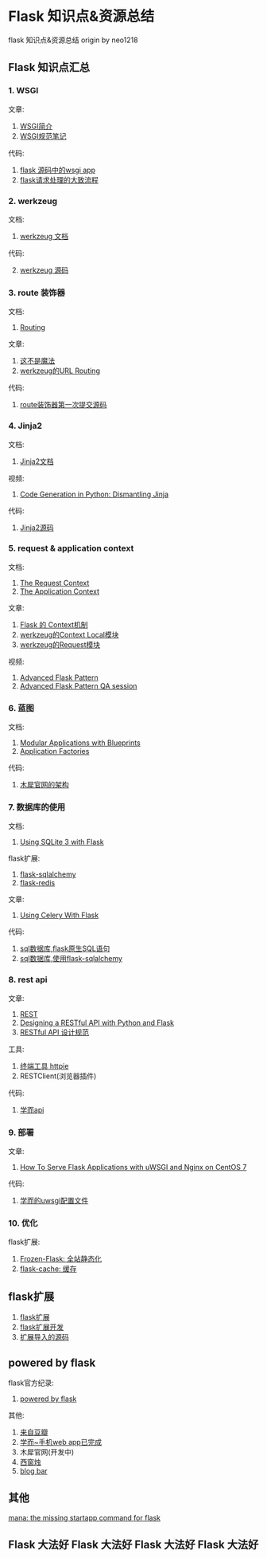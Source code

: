 Flask 知识点&资源总结
===
flask 知识点&资源总结 origin by neo1218

## Flask 知识点汇总
### 1. WSGI
文章:

1. [WSGI简介](http://segmentfault.com/a/1190000003069785)
2. [WSGI规范笔记](http://segmentfault.com/a/1190000002717571)

代码:

1. [flask 源码中的wsgi app](https://github.com/mitsuhiko/flask/blob/master/flask%2Fapp.py#L1937)
2. [flask请求处理的大致流程](http://www.15yan.com/story/9nDkrRCYJcE/)
### 2. werkzeug
文档:

1. [werkzeug 文档](http://werkzeug.pocoo.org/)

代码:

2. [werkzeug 源码](https://github.com/mitsuhiko/werkzeug)

### 3. route 装饰器
文档:

1. [Routing](http://flask.pocoo.org/docs/0.10/quickstart/#routing)

文章:

1. [这不是魔法](http://python.jobbole.com/80956/)
2. [werkzeug的URL Routing](http://werkzeug.pocoo.org/docs/0.11/routing/)

代码:

1. [route装饰器第一次提交源码](https://github.com/mitsuhiko/flask/commit/33850c0ebd23ae615e6823993d441f46d80b1ff0#diff-ddeb74475c4912b6cc688dfc962b4b1cR226)

### 4. Jinja2
文档:

1. [Jinja2文档](http://jinja.pocoo.org/)

视频:

1. [Code Generation in Python: Dismantling Jinja](https://www.youtube.com/watch?v=-NPuhYWzi-c)

代码:

1. [Jinja2源码](https://github.com/mitsuhiko/jinja2)

### 5. request & application context
文档:

1. [The Request Context](http://flask.pocoo.org/docs/0.10/reqcontext/)
2. [The Application Context](http://flask.pocoo.org/docs/0.10/appcontext/#the-application-context)

文章:

1. [Flask 的 Context机制](https://blog.tonyseek.com/post/the-context-mechanism-of-flask/)
2. [werkzeug的Context Local模块](http://werkzeug.pocoo.org/docs/0.11/local/)
3. [werkzeug的Request模块](http://werkzeug.pocoo.org/docs/0.11/wrappers/)

视频:

1. [Advanced Flask Pattern](https://www.youtube.com/watch?v=KOvgfbBFZxk)
2. [Advanced Flask Pattern QA session](https://www.youtube.com/watch?v=XAARbHEjZUQ)

### 6. 蓝图
文档:

1. [Modular Applications with Blueprints](http://flask.pocoo.org/docs/0.10/blueprints/#my-first-blueprint)
2. [Application Factories](http://flask.pocoo.org/docs/0.10/patterns/appfactories/)

代码:

1. [木犀官网的架构](https://github.com/Muxi-Studio/muxi_site)

### 7. 数据库的使用
文档:

1. [Using SQLite 3 with Flask](http://flask.pocoo.org/docs/0.10/patterns/sqlite3/)

flask扩展:

1. [flask-sqlalchemy](https://github.com/mitsuhiko/flask-sqlalchemy)
2. [flask-redis](https://github.com/underyx/Flask-Redis)

文章:

1. [Using Celery With Flask](http://blog.miguelgrinberg.com/post/using-celery-with-flask)

代码:

1. [sql数据库,flask原生SQL语句](http://flask.pocoo.org/docs/0.10/tutorial/schema/)
2. [sql数据库,使用flask-sqlalchemy](https://github.com/Muxi-Studio/muxi_site/blob/master/muxiwebsite%2Fmodels.py)

### 8. rest api
文章:

1. [REST](http://searchsoa.techtarget.com/definition/REST)
2. [Designing a RESTful API with Python and Flask](http://blog.miguelgrinberg.com/post/designing-a-restful-api-with-python-and-flask)
3. [RESTful API 设计规范](https://github.com/BingyanStudio/share-and-standards/blob/master/RESTful-API-design-standards.md)

工具:

1. [终端工具 httpie](https://github.zohttps://github.com/jkbrzt/httpieem/)
2. RESTClient(浏览器插件)

代码:

1. [学而api](https://github.com/Muxi-Studio/xueer_be/tree/master/xueer/api_1_0)

### 9. 部署
文章:

1. [How To Serve Flask Applications with uWSGI and Nginx on CentOS 7](https://www.digitalocean.com/community/tutorials/how-to-serve-flask-applications-with-uwsgi-and-nginx-on-centos-7)

代码:

1. [学而的uwsgi配置文件](https://github.com/Muxi-Studio/xueer_be/blob/master/xueer.ini)

### 10. 优化
flask扩展:

1. [Frozen-Flask: 全站静态化](http://pythonhosted.org/Frozen-Flask/)
2. [flask-cache: 缓存](https://pythonhosted.org/Flask-Cache/)

## flask扩展

1. [flask扩展](http://flask.pocoo.org/extensions/)
2. [flask扩展开发](http://docs.jinkan.org/docs/flask/extensiondev.html)
3. [扩展导入的源码](https://github.com/mitsuhiko/flask/blob/master/flask%2Fext%2F__init__.py)

## powered by flask
flask官方纪录:

1. [powered by flask](http://flask.pocoo.org/community/poweredby/)

其他:

1. [来自豆瓣](http://www.douban.com/group/topic/32753119/)
2. [学而~手机web app已完成](http://xueer.ccnuer.cn)
3. 木犀官网(开发中)
4. [西窗烛](http://www.xichuangzhu.com/)
5. [blog bar](http://www.blogbar.cc/)

## 其他
[mana: the missing startapp command for flask](https://github.com/neo1218/mana)

## Flask 大法好  Flask 大法好  Flask 大法好  Flask 大法好
